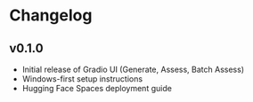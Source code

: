 
# Changelog

## v0.1.0
- Initial release of Gradio UI (Generate, Assess, Batch Assess)
- Windows-first setup instructions
- Hugging Face Spaces deployment guide
